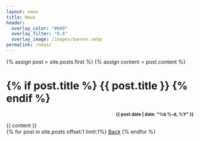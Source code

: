 ```yaml
---
layout: news
title: News
header:
  overlay_color: "#000"
  overlay_filter: "0.8"
  overlay_image: /images/banner.webp
permalink: /news/
---
```


{% assign post = site.posts.first %}
{% assign content = post.content %}

<h1 class="entry-title">
{% if post.title %}
    {{ post.title }}
{% endif %}
</h1>

<p align="right"><b><small>{{ post.date | date: "%b %-d, %Y" }}</small></b></p>
{{ content }}

<div>
{% for post in site.posts offset:1 limit:1%}
    <a class="btn btn--inverse" href="{{ root_url }}{{ post.url }}">Back</a>
{% endfor %}
</div>
